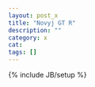 ```yaml
---
layout: post_x
title: "Novyj GT R"
description: ""
category: x 
cat: 
tags: []
---
```

{% include JB/setup %}
